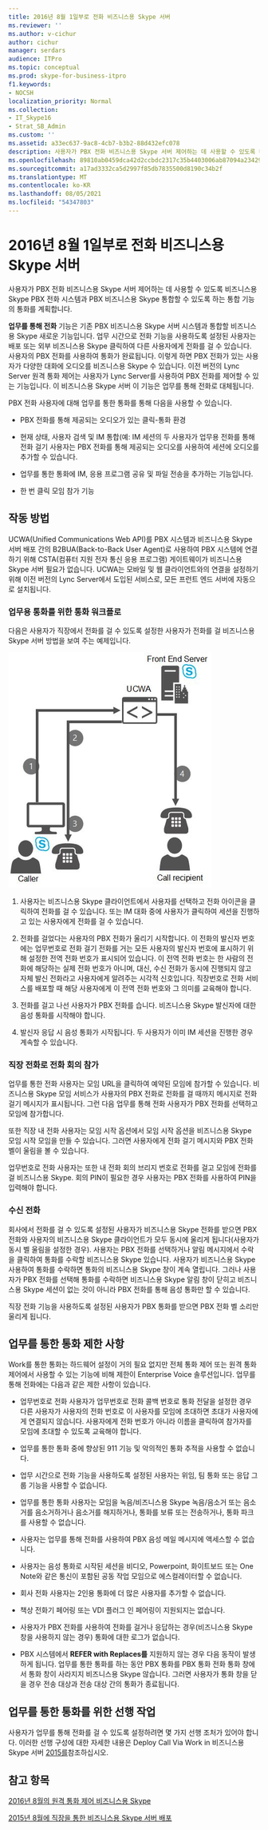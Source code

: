 ```yaml
---
title: 2016년 8월 1일부로 전화 비즈니스용 Skype 서버
ms.reviewer: ''
ms.author: v-cichur
author: cichur
manager: serdars
audience: ITPro
ms.topic: conceptual
ms.prod: skype-for-business-itpro
f1.keywords:
- NOCSH
localization_priority: Normal
ms.collection:
- IT_Skype16
- Strat_SB_Admin
ms.custom: ''
ms.assetid: a33ec637-9ac8-4cb7-b3b2-88d432efc078
description: 사용자가 PBX 전화 비즈니스용 Skype 서버 제어하는 데 사용할 수 있도록 비즈니스용 Skype PBX 전화 시스템과 PBX 비즈니스용 Skype 통합할 수 있도록 하는 통합 기능의 통화를 계획합니다.
ms.openlocfilehash: 89810ab0459dca42d2ccbdc2317c35b4403006ab87094a2342941e986a81cc7a
ms.sourcegitcommit: a17ad3332ca5d2997f85db7835500d8190c34b2f
ms.translationtype: MT
ms.contentlocale: ko-KR
ms.lasthandoff: 08/05/2021
ms.locfileid: "54347803"
---
```

# <a name="plan-for-call-via-work-in-skype-for-business-server"></a>2016년 8월 1일부로 전화 비즈니스용 Skype 서버
 
사용자가 PBX 전화 비즈니스용 Skype 서버 제어하는 데 사용할 수 있도록 비즈니스용 Skype PBX 전화 시스템과 PBX 비즈니스용 Skype 통합할 수 있도록 하는 통합 기능의 통화를 계획합니다.
  
 **업무를 통해 전화** 기능은 기존 PBX 비즈니스용 Skype 서버 시스템과 통합할 비즈니스용 Skype 새로운 기능입니다. 업무 시간으로 전화 기능을 사용하도록 설정된 사용자는 배포 또는 외부 비즈니스용 Skype 클릭하여 다른 사용자에게 전화를 걸 수 있습니다. 사용자의 PBX 전화를 사용하여 통화가 완료됩니다. 이렇게 하면 PBX 전화가 있는 사용자가 다양한 대화에 오디오를 비즈니스용 Skype 수 있습니다. 이전 버전의 Lync Server 원격 통화 제어는 사용자가 Lync Server를 사용하여 PBX 전화를 제어할 수 있는 기능입니다. 이 비즈니스용 Skype 서버 이 기능은 업무를 통해 전화로 대체됩니다.
  
PBX 전화 사용자에 대해 업무를 통한 통화를 통해 다음을 사용할 수 있습니다.
  
- PBX 전화를 통해 제공되는 오디오가 있는 클릭-통화 환경
    
- 현재 상태, 사용자 검색 및 IM 통합(예: IM 세션의 두 사용자가 업무용 전화를 통해 전화 걸기 사용자는 PBX 전화를 통해 제공되는 오디오를 사용하여 세션에 오디오를 추가할 수 있습니다.
    
- 업무를 통한 통화에 IM, 응용 프로그램 공유 및 파일 전송을 추가하는 기능입니다.
    
- 한 번 클릭 모임 참가 기능
    
## <a name="how-it-works"></a>작동 방법

UCWA(Unified Communications Web API)를 PBX 시스템과 비즈니스용 Skype 서버 배포 간의 B2BUA(Back-to-Back User Agent)로 사용하여 PBX 시스템에 연결하기 위해 CSTA(컴퓨터 지원 전자 통신 응용 프로그램) 게이트웨이가 비즈니스용 Skype 서버 필요가 없습니다. UCWA는 모바일 및 웹 클라이언트와의 연결을 설정하기 위해 이전 버전의 Lync Server에서 도입된 서비스로, 모든 프런트 엔드 서버에 자동으로 설치됩니다.
  
### <a name="call-workflow-for-a-call-via-work-call"></a>업무용 통화를 위한 통화 워크플로

다음은 사용자가 직장에서 전화를 걸 수 있도록 설정한 사용자가 전화를 걸 비즈니스용 Skype 서버 방법을 보여 주는 예제입니다.
  
![업무를 통한 통화 중의 단계를 보여 주며, 먼저 발신 사람이 클릭하여 클라이언트의 비즈니스용 Skype 합니다. 그런 다음 UCWA가 발신자 전화를 울리게 합니다. 발신자가 전화를 걸면 받는 사람이 호출됩니다.](../../media/050e88ed-e18e-40c0-84d5-b17fe40c305a.jpg)
  
1. 사용자는 비즈니스용 Skype 클라이언트에서 사용자를 선택하고 전화 아이콘을 클릭하여 전화를 걸 수 있습니다. 또는 IM 대화 중에 사용자가 클릭하여 세션을 진행하고 있는 사용자에게 전화를 걸 수 있습니다.
    
2. 전화를 걸었다는 사용자의 PBX 전화가 울리기 시작합니다. 이 전화의 발신자 번호에는 업무번호로 전화 걸기 전화를 거는 모든 사용자의 발신자 번호에 표시하기 위해 설정한 전역 전화 번호가 표시되어 있습니다. 이 전역 전화 번호는 한 사람의 전화에 해당하는 실제 전화 번호가 아니며, 대신, 수신 전화가 동시에 진행되지 않고 자체 발신 전화라고 사용자에게 알려주는 시각적 신호입니다. 직장번호로 전화 서비스를 배포할 때 해당 사용자에게 이 전역 전화 번호와 그 의미를 교육해야 합니다.
    
3. 전화를 걸고 나선 사용자가 PBX 전화를 습니다. 비즈니스용 Skype 발신자에 대한 음성 통화를 시작해야 합니다. 
    
4. 발신자 응답 시 음성 통화가 시작됩니다. 두 사용자가 이미 IM 세션을 진행한 경우 계속할 수 있습니다.
    
### <a name="joining-a-conference-with-call-via-work"></a>직장 전화로 전화 회의 참가

업무를 통한 전화 사용자는 모임 URL을 클릭하여 예약된 모임에 참가할 수 있습니다. 비즈니스용 Skype 모임 서비스가 사용자의  PBX 전화로 전화를 걸 때까지 메시지로 전화 걸기 메시지가 표시됩니다. 그런 다음 업무를 통해 전화 사용자가 PBX 전화를 선택하고 모임에 참가합니다.
  
또한 직장 내 전화 사용자는  모임 시작 옵션에서 모임 시작 옵션을 비즈니스용 Skype 모임 시작 모임을 만들 수 있습니다. 그러면 사용자에게 전화  걸기 메시지와 PBX 전화 벨이 울림을 볼 수 있습니다.
  
업무번호로 전화 사용자는 또한 내 전화 회의 브리지 번호로 전화를 걸고 모임에 전화를 걸 비즈니스용 Skype. 회의 PIN이 필요한 경우 사용자는 PBX 전화를 사용하여 PIN을 입력해야 합니다.
  
### <a name="incoming-calls"></a>수신 전화

회사에서 전화를 걸 수 있도록 설정된 사용자가 비즈니스용 Skype 전화를 받으면 PBX 전화와 사용자의 비즈니스용 Skype 클라이언트가 모두 동시에 울리게 됩니다(사용자가 동시 벨 울림을 설정한 경우). 사용자는 PBX 전화를 선택하거나 알림 메시지에서 수락을  클릭하여 통화를 수락할 비즈니스용 Skype 있습니다. 사용자가 비즈니스용 Skype 사용하여 통화를 수락하면 통화의 비즈니스용 Skype 창이 계속 열립니다. 그러나 사용자가 PBX 전화를 선택해 통화를 수락하면 비즈니스용 Skype 알림 창이 닫히고 비즈니스용 Skype 세션이 없는 것이 아니라 PBX 전화를 통해 음성 통화만 할 수 있습니다.
  
직장 전화 기능을 사용하도록 설정된 사용자가 PBX 통화를 받으면 PBX 전화 벨 소리만 울리게 됩니다.
  
## <a name="limitations-of-call-via-work"></a>업무를 통한 통화 제한 사항

Work를 통한 통화는 하드웨어 설정이 거의 필요 없지만 전체 통화 제어 또는 원격 통화 제어에서 사용할 수 있는 기능에 비해 제한이 Enterprise Voice 솔루션입니다. 업무를 통해 전화에는 다음과 같은 제한 사항이 있습니다.
  
- 업무번호로 전화 사용자가 업무번호로 전화 콜백 번호로 통화 전달을 설정한 경우 다른 사용자가 사용자의 전화 번호로 이 사용자를 모임에 초대하면 초대가 사용자에게 연결되지 않습니다. 사용자에게 전화 번호가 아니라 이름을 클릭하여 참가자를 모임에 초대할 수 있도록 교육해야 합니다. 
    
- 업무를 통한 통화 중에 향상된 911 기능 및 악의적인 통화 추적을 사용할 수 없습니다.
    
- 업무 시간으로 전화 기능을 사용하도록 설정된 사용자는 위임, 팀 통화 또는 응답 그룹 기능을 사용할 수 없습니다.
    
- 업무를 통한 통화 사용자는 모임을 녹음/비즈니스용 Skype 녹음/음소거 또는 음소거를 음소거하거나 음소거를 해지하거나, 통화를 보류 또는 전송하거나, 통화 파크를 사용할 수 없습니다.
    
- 사용자는 업무를 통해 전화를 사용하여 PBX 음성 메일 메시지에 액세스할 수 없습니다.
    
- 사용자는 음성 통화로 시작된 세션을 비디오, Powerpoint, 화이트보드 또는 One Note와 같은 통신이 포함된 공동 작업 모임으로 에스컬레이터할 수 없습니다.
    
- 회사 전화 사용자는 2인용 통화에 더 많은 사용자를 추가할 수 없습니다.
    
- 책상 전화기 페어링 또는 VDI 플러그 인 페어링이 지원되지는 없습니다.
    
- 사용자가 PBX 전화를 사용하여 전화를 걸거나 응답하는 경우(비즈니스용 Skype 창을 사용하지 않는 경우) 통화에 대한 로그가 없습니다.
    
- PBX 시스템에서 **REFER with Replaces를** 지원하지 않는 경우 다음 동작이 발생하게 됩니다. 업무를 통한 통화를 하는 동안 PBX 통화를 PBX 통화 전화 통화 창에서 통화 창이 사라지지 비즈니스용 Skype 않습니다. 그러면 사용자가 통화 창을 닫을 경우 전송 대상과 전송 대상 간의 통화가 종료됩니다. 
    
## <a name="prerequisites-for-call-via-work"></a>업무를 통한 통화를 위한 선행 작업

사용자가 업무를 통해 전화를 걸 수 있도록 설정하려면 몇 가지 선행 조처가 있어야 합니다. 이러한 선행 구성에 대한 자세한 내용은 Deploy Call Via Work in 비즈니스용 Skype 서버 [2015를](../../deploy/deploy-call-via-work.md)참조하십시오. 
  
## <a name="see-also"></a>참고 항목

[2016년 8월의 원격 통화 제어 비즈니스용 Skype](remote-call-control.md)
  
[2015년 8월에 직장을 통한 비즈니스용 Skype 서버 배포](../../deploy/deploy-call-via-work.md)

